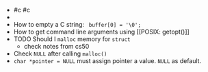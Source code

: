 - #c #c
-
- How to empty a C string: ` buffer[0] = '\0';`
- How to get command line arguments using [[POSIX: getopt()]]
- TODO Should I `malloc` memory for `struct`
	- check notes from cs50
- Check `NULL` after calling `malloc()`
- `char *pointer = NULL` must assign pointer a value. `NULL` as default.